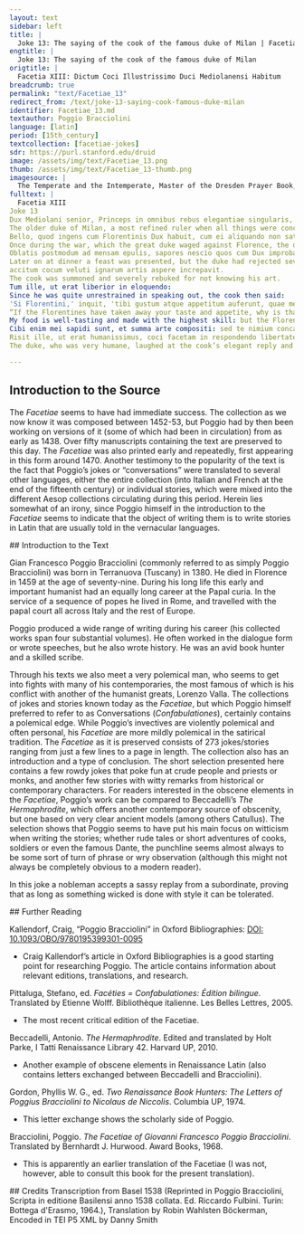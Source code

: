 ```yaml
---
layout: text
sidebar: left
title: |
  Joke 13: The saying of the cook of the famous duke of Milan | Facetia XIII: Dictum Coci Illustrissimo Duci Mediolanensi Habitum
engtitle: |
  Joke 13: The saying of the cook of the famous duke of Milan
origtitle: |
  Facetia XIII: Dictum Coci Illustrissimo Duci Mediolanensi Habitum
breadcrumb: true
permalink: "text/Facetiae_13"
redirect_from: /text/joke-13-saying-cook-famous-duke-milan
identifier: Facetiae_13.md
textauthor: Poggio Bracciolini
language: [latin]
period: [15th_century]
textcollection: [facetiae-jokes]
sdr: https://purl.stanford.edu/druid 
image: /assets/img/text/Facetiae_13.png
thumb: /assets/img/text/Facetiae_13-thumb.png
imagesource: |
  The Temperate and the Intemperate, Master of the Dresden Prayer Book, miniature from Valerius Maximus, The Memorable Deeds and Sayings of the Romans, Bruges, about 1470-80. The J. Paul Getty Museum, Ms. 43, recto
fulltext: |
  Facetia XIII
Joke 13
Dux Mediolani senior, Princeps in omnibus rebus elegantiae singularis, habebat cocum egregium quem usque ad Gallos ad perdiscenda obsonia miserat.
The older duke of Milan, a most refined ruler when all things were concerned, had a distinguished cook, whom he sent all the way to France to fully learn their dishes.
Bello, quod ingens cum Florentinis Dux habuit, cum ei aliquando non satis prosper nuntius advenisset, admodum turbavit Ducis mentem.
Once during the war, which the great duke waged against Florence, the duke became very upset because he had received less than favourable news.
Oblatis postmodum ad mensam epulis, sapores nescio quos cum Dux improbasset, epulas insuper, ut non rite conditas, esset aspernatus,
Later on at dinner a feast was presented, but the duke had rejected several sauces and had even spurned a dish for not being correctly spiced.
accitum cocum veluti ignarum artis aspere increpavit.
The cook was summoned and severely rebuked for not knowing his art.
Tum ille, ut erat liberior in eloquendo:
Since he was quite unrestrained in speaking out, the cook then said:
'Si Florentini,' inquit, 'tibi gustum atque appetitum auferunt, quae mea est culpa?
“If the Florentines have taken away your taste and appetite, why is that my fault?
My food is well-tasting and made with the highest skill: but the Florentines have roasted you thoroughly and taken away your appetite.”
Cibi enim mei sapidi sunt, et summa arte compositi: sed te nimium concalefaciunt, et appetitum auferunt Florentini.'
Risit ille, ut erat humanissimus, coci facetam in respondendo libertatem.
The duke, who was very humane, laughed at the cook’s elegant reply and the liberty he took.

--- 
```

## Introduction to the Source 
<p>The <em>Facetiae</em> seems to have had immediate success. The collection as we now know it was composed between 1452-53, but Poggio had by then been working on versions of it (some of which had been in circulation) from as early as 1438. Over fifty manuscripts containing the text are preserved to this day. The <em>Facetiae</em> was also printed early and repeatedly, first appearing in this form around 1470. Another testimony to the popularity of the text is the fact that Poggio’s jokes or “conversations” were translated to several other languages, either the entire collection (into Italian and French at the end of the fifteenth century) or individual stories, which were mixed into the different Aesop collections circulating during this period. Herein lies somewhat of an irony, since Poggio himself in the introduction to the <em>Facetiae</em> seems to indicate that the object of writing them is to write stories in Latin that are usually told in the vernacular languages.</p>
## Introduction to the Text 
<p>Gian Francesco Poggio Bracciolini (commonly referred to as simply Poggio Bracciolini) was born in Terranuova (Tuscany) in 1380. He died in Florence in 1459 at the age of seventy-nine. During his long life this early and important humanist had an equally long career at the Papal curia. In the service of a sequence of popes he lived in Rome, and travelled with the papal court all across Italy and the rest of Europe.</p> <p>Poggio produced a wide range of writing during his career (his collected works span four substantial volumes). He often worked in the dialogue form or wrote speeches, but he also wrote history. He was an avid book hunter and a skilled scribe.</p> <p>Through his texts we also meet a very polemical man, who seems to get into fights with many of his contemporaries, the most famous of which is his conflict with another of the humanist greats, Lorenzo Valla. The collections of jokes and stories known today as the <em>Facetiae</em>, but which Poggio himself preferred to refer to as Conversations (<em>Confabulationes</em>), certainly contains a polemical edge. While Poggio’s invectives are violently polemical and often personal, his <em>Facetiae</em> are more mildly polemical in the satirical tradition. The <em>Facetiae</em> as it is preserved consists of 273 jokes/stories ranging from just a few lines to a page in length. The collection also has an introduction and a type of conclusion. The short selection presented here contains a few rowdy jokes that poke fun at crude people and priests or monks, and another few stories with witty remarks from historical or contemporary characters. For readers interested in the obscene elements in the <em>Facetiae</em>, Poggio’s work can be compared to Beccadelli’s <em>The Hermaphrodite</em>, which offers another contemporary source of obscenity, but one based on very clear ancient models (among others Catullus). The selection shows that Poggio seems to have put his main focus on witticism when writing the stories; whether rude tales or short adventures of cooks, soldiers or even the famous Dante, the punchline seems almost always to be some sort of turn of phrase or wry observation (although this might not always be completely obvious to a modern reader).</p> <p>In this joke a nobleman accepts a sassy replay from a subordinate, proving that as long as something wicked is done with style it can be tolerated.</p>
## Further Reading 
<p>Kallendorf, Craig, “Poggio Bracciolini” in Oxford Bibliographies: <a href="https://www.oxfordbibliographies.com/view/document/obo-9780195399301/obo-9780195399301-0095.xml">DOI: 10.1093/OBO/9780195399301-0095</a></p> <ul> <li>Craig Kallendorf’s article in Oxford Bibliographies is a good starting point for researching Poggio. The article contains information about relevant editions, translations, and research.</li> </ul> <p>Pittaluga, Stefano, ed. <em>Facéties = Confabulationes: Édition bilingue.</em> Translated by Etienne Wolff. Bibliothèque italienne. Les Belles Lettres, 2005.</p> <ul> <li>The most recent critical edition of the Facetiae.</li> </ul> <p>Beccadelli, Antonio. <em>The Hermaphrodite</em>. Edited and translated by Holt Parke, I Tatti Renaissance Library 42. Harvard UP, 2010.</p> <ul> <li>Another example of obscene elements in Renaissance Latin (also contains letters exchanged between Beccadelli and Bracciolini).</li> </ul> <p>Gordon, Phyllis W. G., ed. <em>Two Renaissance Book Hunters: The Letters of Poggius Bracciolini to Nicolaus de Niccolis</em>. Columbia UP, 1974.</p> <ul> <li>This letter exchange shows the scholarly side of Poggio.</li> </ul> <p>Bracciolini, Poggio. <em>The Facetiae of Giovanni Francesco Poggio Bracciolini</em>. Translated by Bernhardt J. Hurwood. Award Books, 1968.</p> <ul> <li>This is apparently an earlier translation of the Facetiae (I was not, however, able to consult this book for the present translation).</li> </ul>
## Credits
Transcription from Basel 1538 (Reprinted in Poggio Bracciolini, Scripta in editione Basilensi anno 1538 collata. Ed. Riccardo Fulbini. Turin: Bottega d'Erasmo, 1964.), Translation by Robin Wahlsten Böckerman, Encoded in TEI P5 XML by Danny Smith

